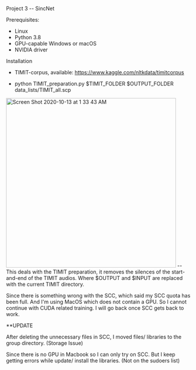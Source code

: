 Project 3 -- SincNet 

Prerequisites: 
* Linux 
* Python 3.8
* GPU-capable Windows or macOS 
* NVIDIA driver

Installation
* TIMIT-corpus, available: https://www.kaggle.com/nltkdata/timitcorpus



* python TIMIT_preparation.py $TIMIT_FOLDER $OUTPUT_FOLDER data_lists/TIMIT_all.scp
<img width="464" alt="Screen Shot 2020-10-13 at 1 33 43 AM" src="https://user-images.githubusercontent.com/46795678/95819593-602c4680-0cf4-11eb-9203-2da2023cf372.png">
-- This deals with the TIMIT preparation, it removes the silences of the start-and-end of the TIMIT audios. Where $OUTPUT and $INPUT are replaced with the current TIMIT directory. 


Since there is something wrong with the SCC, which said my SCC quota has been full. And I'm using MacOS which does not contain a GPU. So I cannot continue with CUDA related training. I will go back once SCC gets back to work. 




**UPDATE 

After deleting the unnecessary files in SCC, I moved files/ libraries to the group directory. (Storage Issue) 

Since there is no GPU in Macbook so I can only try on SCC. But I keep getting errors while update/ install the libraries.  (Not on the sudoers list)
